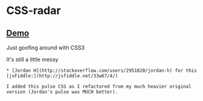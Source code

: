 CSS-radar
=========

## [Demo](http://theinternauts.github.io/CSS-radar/)


Just goofing around with CSS3

It's still a little messy


~~~A nod goes to:~~~
* [Jordan H](http://stackoverflow.com/users/2951820/jordan-h) for this [jsFiddle:](http://jsfiddle.net/33w67/4/)

I added this pulse CSS as I refactored from my much heavier original version (Jordan's pulse was MUCH better).



